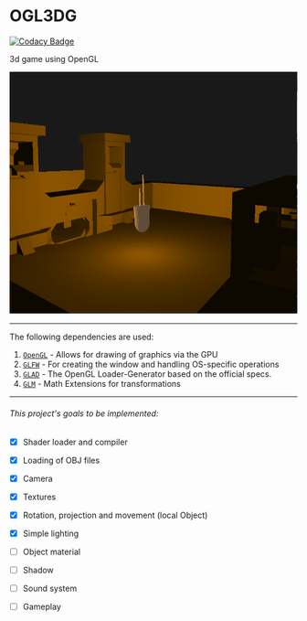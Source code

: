 # OGL3DG

[![Codacy Badge](https://api.codacy.com/project/badge/Grade/b58f6c8d3cd744bb9de3e4706068996f)](https://app.codacy.com/gh/Dark-Shield-Team/OGL3DG?utm_source=github.com&utm_medium=referral&utm_content=Dark-Shield-Team/OGL3DG&utm_campaign=Badge_Grade)

3d game using OpenGL


![exammple](doc/test.04.01.png)

---

The following dependencies are used:

1. [`OpenGL`](https://www.opengl.org) - Allows for drawing of graphics via the GPU
2. [`GLFW`](https://github.com/glfw/glfw) - For creating the window and handling OS-specific operations
3. [`GLAD`](https://github.com/Dav1dde/glad) - The OpenGL Loader-Generator based on the official specs.
4. [`GLM`](https://github.com/Groovounet/glm) - Math Extensions for transformations

---

###### This project's goals to be implemented:

- [x] Shader loader and compiler
- [x] Loading of OBJ files
- [x] Camera
- [x] Textures
- [x] Rotation, projection and movement (local Object)
- [x] Simple lighting
- [ ] Object material
- [ ] Shadow
- [ ] Sound system

- [ ] Gameplay